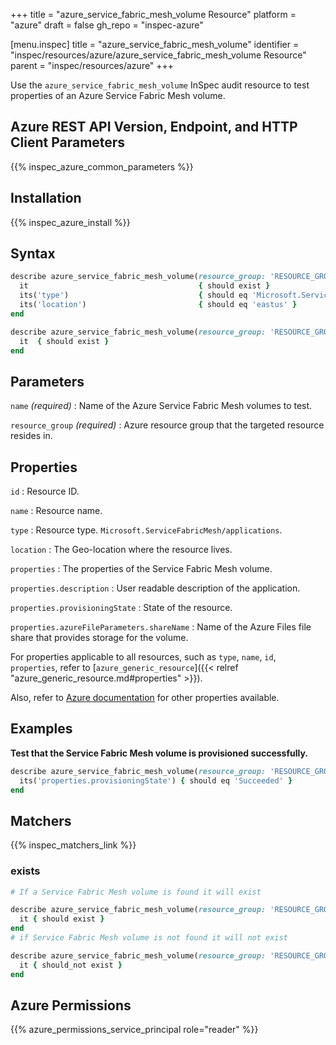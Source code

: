 +++
title = "azure_service_fabric_mesh_volume Resource"
platform = "azure"
draft = false
gh_repo = "inspec-azure"

[menu.inspec]
title = "azure_service_fabric_mesh_volume"
identifier = "inspec/resources/azure/azure_service_fabric_mesh_volume Resource"
parent = "inspec/resources/azure"
+++

Use the `azure_service_fabric_mesh_volume` InSpec audit resource to test properties of an Azure Service Fabric Mesh volume.

## Azure REST API Version, Endpoint, and HTTP Client Parameters

{{% inspec_azure_common_parameters %}}

## Installation

{{% inspec_azure_install %}}

## Syntax

```ruby
describe azure_service_fabric_mesh_volume(resource_group: 'RESOURCE_GROUP', name: 'SERVICE_FABRIC_MESH_VOLUME_NAME') do
  it                                      { should exist }
  its('type')                             { should eq 'Microsoft.ServiceFabricMesh/applications' }
  its('location')                         { should eq 'eastus' }
end
```

```ruby
describe azure_service_fabric_mesh_volume(resource_group: 'RESOURCE_GROUP', name: 'SERVICE_FABRIC_MESH_VOLUME_NAME') do
  it  { should exist }
end
```

## Parameters

`name` _(required)_
: Name of the Azure Service Fabric Mesh volumes to test.

`resource_group` _(required)_
: Azure resource group that the targeted resource resides in.

## Properties

`id`
: Resource ID.

`name`
: Resource name.

`type`
: Resource type. `Microsoft.ServiceFabricMesh/applications`.

`location`
: The Geo-location where the resource lives.

`properties`
: The properties of the Service Fabric Mesh volume.

`properties.description`
: User readable description of the application.

`properties.provisioningState`
: State of the resource.

`properties.azureFileParameters.shareName`
: Name of the Azure Files file share that provides storage for the volume.


For properties applicable to all resources, such as `type`, `name`, `id`, `properties`, refer to [`azure_generic_resource`]({{< relref "azure_generic_resource.md#properties" >}}).

Also, refer to [Azure documentation](https://docs.microsoft.com/en-us/rest/api/servicefabric/sfmeshrp-api-volume_get) for other properties available.

## Examples

**Test that the Service Fabric Mesh volume is provisioned successfully.**

```ruby
describe azure_service_fabric_mesh_volume(resource_group: 'RESOURCE_GROUP', name: 'SERVICE_FABRIC_MESH_VOLUME_NAME') do
  its('properties.provisioningState') { should eq 'Succeeded' }
end
```

## Matchers

{{% inspec_matchers_link %}}

### exists

```ruby
# If a Service Fabric Mesh volume is found it will exist

describe azure_service_fabric_mesh_volume(resource_group: 'RESOURCE_GROUP', name: 'SERVICE_FABRIC_MESH_VOLUME_NAME') do
  it { should exist }
end
# if Service Fabric Mesh volume is not found it will not exist

describe azure_service_fabric_mesh_volume(resource_group: 'RESOURCE_GROUP', name: 'SERVICE_FABRIC_MESH_VOLUME_NAME') do
  it { should_not exist }
end
```

## Azure Permissions

{{% azure_permissions_service_principal role="reader" %}}
